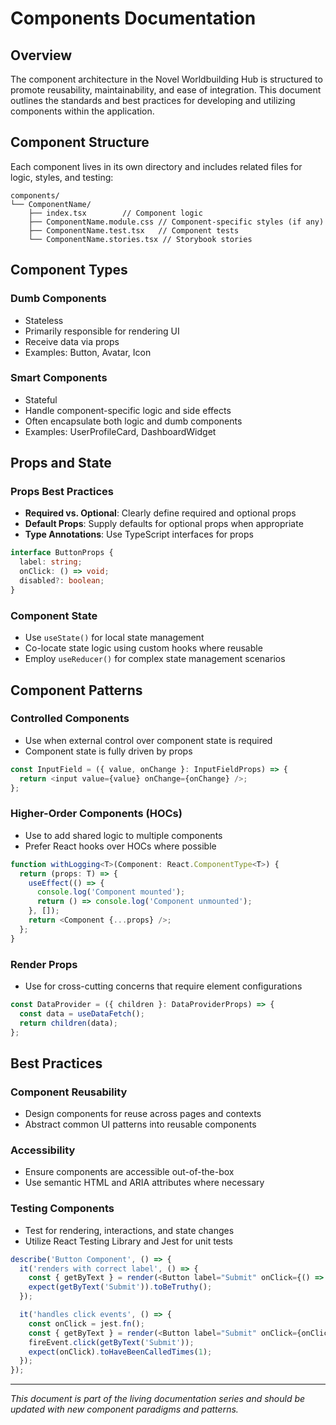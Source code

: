 # Components Documentation

## Overview

The component architecture in the Novel Worldbuilding Hub is structured to promote reusability, maintainability, and ease of integration. This document outlines the standards and best practices for developing and utilizing components within the application.

## Component Structure

Each component lives in its own directory and includes related files for logic, styles, and testing:

```
components/
└── ComponentName/
    ├── index.tsx        // Component logic
    ├── ComponentName.module.css // Component-specific styles (if any)
    ├── ComponentName.test.tsx   // Component tests
    └── ComponentName.stories.tsx // Storybook stories
```

## Component Types

### Dumb Components
- Stateless
- Primarily responsible for rendering UI
- Receive data via props
- Examples: Button, Avatar, Icon

### Smart Components
- Stateful
- Handle component-specific logic and side effects
- Often encapsulate both logic and dumb components
- Examples: UserProfileCard, DashboardWidget

## Props and State

### Props Best Practices
- **Required vs. Optional**: Clearly define required and optional props
- **Default Props**: Supply defaults for optional props when appropriate
- **Type Annotations**: Use TypeScript interfaces for props

```typescript
interface ButtonProps {
  label: string;
  onClick: () => void;
  disabled?: boolean;
}
```

### Component State
- Use `useState()` for local state management
- Co-locate state logic using custom hooks where reusable
- Employ `useReducer()` for complex state management scenarios

## Component Patterns

### Controlled Components
- Use when external control over component state is required
- Component state is fully driven by props

```typescript
const InputField = ({ value, onChange }: InputFieldProps) => {
  return <input value={value} onChange={onChange} />;
};
```

### Higher-Order Components (HOCs)
- Use to add shared logic to multiple components
- Prefer React hooks over HOCs where possible

```typescript
function withLogging<T>(Component: React.ComponentType<T>) {
  return (props: T) => {
    useEffect(() => {
      console.log('Component mounted');
      return () => console.log('Component unmounted');
    }, []);
    return <Component {...props} />;
  };
}
```

### Render Props
- Use for cross-cutting concerns that require element configurations

```typescript
const DataProvider = ({ children }: DataProviderProps) => {
  const data = useDataFetch();
  return children(data);
};
```

## Best Practices

### Component Reusability
- Design components for reuse across pages and contexts
- Abstract common UI patterns into reusable components

### Accessibility
- Ensure components are accessible out-of-the-box
- Use semantic HTML and ARIA attributes where necessary

### Testing Components
- Test for rendering, interactions, and state changes
- Utilize React Testing Library and Jest for unit tests

```typescript
describe('Button Component', () => {
  it('renders with correct label', () => {
    const { getByText } = render(<Button label="Submit" onClick={() => {}} />);
    expect(getByText('Submit')).toBeTruthy();
  });

  it('handles click events', () => {
    const onClick = jest.fn();
    const { getByText } = render(<Button label="Submit" onClick={onClick} />);
    fireEvent.click(getByText('Submit'));
    expect(onClick).toHaveBeenCalledTimes(1);
  });
});
```

---

*This document is part of the living documentation series and should be updated with new component paradigms and patterns.*
